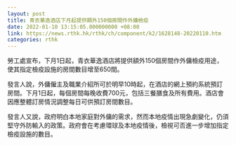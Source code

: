 ```yaml
---
layout: post
title: 青衣華逸酒店下月起提供額外150個房間作外傭檢疫
date: 2022-01-10 13:15:05.000000000 +08:00
link: https://news.rthk.hk/rthk/ch/component/k2/1628148-20220110.htm
categories: rthk
---
```


勞工處宣布，下月1日起，青衣華逸酒店將提供額外150個房間作外傭檢疫用途，使其指定檢疫設施的房間數目增至650間。

發言人說，外傭僱主及職業介紹所可於明早10時起，在酒店的網上預約系統預訂房間。下月1日起，每個房間每晚收費700元，包括三餐膳食及所有費用。酒店會因應整體訂房情況調整每日可供預訂房間數目。

發言人又說，政府明白本地家庭對外傭的需求，然而本地疫情出現急劇變化，仍須堅守外防輸入的政策。政府會在考慮環球及本地疫情後，檢視可否進一步增加指定檢疫設施的數目。
